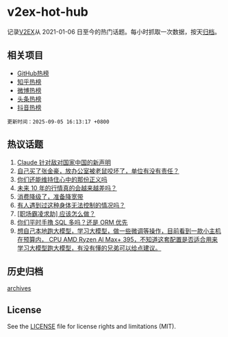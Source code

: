 # v2ex-hot-hub

 记录[V2EX](https://www.v2ex.com/)从 2021-01-06 日至今的热门话题。每小时抓取一次数据，按天[归档](archives)。
 
 ## 相关项目

- [GitHub热榜](https://github.com/snaildev/github-hot-hub)
- [知乎热榜](https://github.com/snaildev/zhihu-hot-hub)
- [微博热榜](https://github.com/snaildev/weibo-hot-hub)
- [头条热榜](https://github.com/snaildev/toutiao-hot-hub)
- [抖音热榜](https://github.com/snaildev/douyin-hot-hub)


 `更新时间：2025-09-05 16:13:17 +0800`

## 热议话题

1. [Claude 针对敌对国家中国的新声明](https://www.v2ex.com/t/1157268)
1. [自己买了张金豪，放办公室被老鼠咬坏了，单位有没有责任？](https://www.v2ex.com/t/1157209)
1. [你们还能维持住心中的那份正义吗](https://www.v2ex.com/t/1157250)
1. [未来 10 年的行情真的会越来越差吗？](https://www.v2ex.com/t/1157259)
1. [消费降级了，准备降宽带](https://www.v2ex.com/t/1157137)
1. [有人遇到过这种身体无法控制的情况吗？](https://www.v2ex.com/t/1157267)
1. [[职场霸凌求助] 应该怎么做？](https://www.v2ex.com/t/1157149)
1. [你们平时手撸 SQL 多吗？还是 ORM 优先](https://www.v2ex.com/t/1157104)
1. [想自己本地跑大模型，学习大模型，做一些微调等操作，目前看到一款小主机在预算内， CPU AMD Ryzen Al Max+ 395，不知道这套配置是否适合用来学习大模型跑大模型，有没有懂的兄弟可以给点建议。](https://www.v2ex.com/t/1157170)

## 历史归档

[archives](archives)

## License

See the [LICENSE](LICENSE) file for license rights and limitations (MIT).
